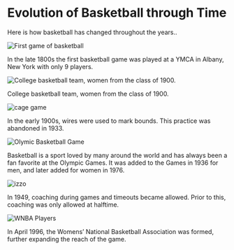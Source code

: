 # Evolution of Basketball through Time
Here is how basketball has changed throughout the years..
<html lang="en">
  <head>
    <meta charset="utf-8">
  </head>
</html>


<img src="https://www.massmoments.org/files/assets/moments/12-21-1891/12_21.1_1891.jpg" alt="First game of basketball">
<p> In the late 1800s the first basketball game was played at a YMCA in Albany, New York with only 9 players. </p>

<img src="https://i.pinimg.com/originals/ef/8d/27/ef8d277ffcb01af2f69681ab6f0ef7d8.jpg" alt="College basketball team, women from the class of 1900.">
<p> College basketball team, women from the class of 1900. </p>

<img src="https://hooptactics.net/premium/basketballbasics/images/6ccager1.jpg" alt="cage game">
<p> In the early 1900s, wires were used to mark bounds. This practice was abandoned in 1933. </p>

<img src="https://olympics.nbcsports.com/wp-content/uploads/sites/10/2017/08/dream-team-1992-gold-usatsi_9152795.jpg" alt="Olymic Basketball Game">
<p> Basketball is a sport loved by many around the world and has always been a fan favorite at the Olympic Games. It was added to the Games in 1936 for men, and later added for women in 1976. </p>

<img src="https://s.abcnews.com/images/US/GTY_tom_izzo_jtm_140317_16x9_992.jpg" alt="izzo">
<p> In 1949, coaching during games and timeouts became allowed. Prior to this, coaching was only allowed at halftime.  </p>

<img src="https://cdn.herosports.com/upload/post/manual/04_18/16/Who-are-the-best-WNBA-players-of-all-time-1523862266.jpeg" alt="WNBA Players">
<p> In April 1996, the Womens’ National Basketball Association was formed, further expanding the reach of the game. </p>
